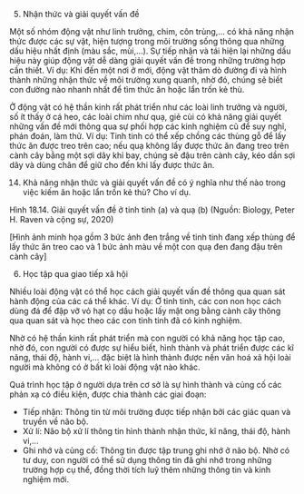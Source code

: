 5. Nhận thức và giải quyết vấn đề

Một số nhóm động vật như linh trưởng, chim, côn trùng,... có khả năng nhận thức được các sự vật, hiện tượng trong môi trường sống thông qua những dấu hiệu nhất định (màu sắc, mùi,...). Sự tiếp nhận và tái hiện lại những dấu hiệu này giúp động vật dễ dàng giải quyết vấn đề trong những trường hợp cần thiết. Ví dụ: Khi đến một nơi ở mới, động vật thăm dò đường đi và hình thành những nhận thức về môi trường xung quanh, nhờ đó, chúng sẽ biết con đường nào nhanh nhất để tìm thức ăn hoặc lẩn trốn kẻ thù.

Ở động vật có hệ thần kinh rất phát triển như các loài linh trưởng và người, số ít thấy ở cá heo, các loài chim như quạ, giẻ cùi có khả năng giải quyết những vấn đề mới thông qua sự phối hợp các kinh nghiệm cũ để suy nghĩ, phán đoán, làm thử. Ví dụ: Tinh tinh có thể xếp chồng các thùng gỗ để lấy thức ăn được treo trên cao; nếu quạ không lấy được thức ăn đang treo trên cành cây bằng một sợi dây khỉ bay, chúng sẽ đậu trên cành cây, kéo dần sợi dây và dùng chân để giữ cho đến khi lấy được thức ăn.

14. Khả năng nhận thức và giải quyết vấn đề có ý nghĩa như thế nào trong việc kiếm ăn hoặc lẩn trốn kẻ thù? Cho ví dụ.

Hình 18.14. Giải quyết vấn đề ở tinh tinh (a) và quạ (b)
(Nguồn: Biology, Peter H. Raven và cộng sự, 2020)

[Hình ảnh minh họa gồm 3 bức ảnh đen trắng về tinh tinh đang xếp thùng để lấy thức ăn treo cao và 1 bức ảnh màu về một con quạ đen đang đậu trên cành cây]

6. Học tập qua giao tiếp xã hội

Nhiều loài động vật có thể học cách giải quyết vấn đề thông qua quan sát hành động của các cá thể khác. Ví dụ: Ở tinh tinh, các con non học cách dùng đá để đập vỡ vỏ hạt cọ dầu hoặc lấy mật ong bằng cành cây thông qua quan sát và học theo các con tinh tinh đã có kinh nghiệm.

Nhờ có hệ thần kinh rất phát triển mà con người có khả năng học tập cao, nhờ đó, con người có được sự hiểu biết, hình thành và phát triển được các kĩ năng, thái độ, hành vi,... đặc biệt là hình thành được nền văn hoá xã hội loài người mà không có ở bất kì loài động vật nào khác.

Quá trình học tập ở người dựa trên cơ sở là sự hình thành và củng cố các phản xạ có điều kiện, được chia thành các giai đoạn:
- Tiếp nhận: Thông tin từ môi trường được tiếp nhận bởi các giác quan và truyền về não bộ.
- Xử lí: Não bộ xử lí thông tin hình thành nhận thức, kĩ năng, thái độ, hành vi,...
- Ghi nhớ và củng cố: Thông tin được tập trung ghi nhớ ở não bộ. Nhờ có tư duy, con người có thể sử dụng thông tin đã ghi nhớ trong những trường hợp cụ thể, đồng thời tích luỹ thêm những thông tin và kinh nghiệm mới.